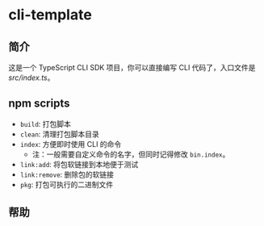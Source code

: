# cli-template

## 简介

这是一个 TypeScript CLI SDK 项目，你可以直接编写 CLI 代码了，入口文件是 _src/index.ts_。

## npm scripts

- `build`: 打包脚本
- `clean`: 清理打包脚本目录
- `index`: 方便即时使用 CLI 的命令
  - 注：一般需要自定义命令的名字，但同时记得修改 `bin.index`。
- `link:add`: 将包软链接到本地便于测试
- `link:remove`: 删除包的软链接
- `pkg`: 打包可执行的二进制文件

## 帮助

